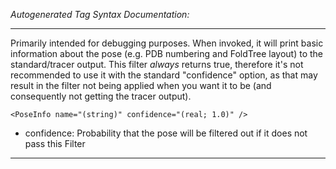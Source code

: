 _Autogenerated Tag Syntax Documentation:_

---
Primarily intended for debugging purposes. When invoked, it will print basic information about the pose (e.g. PDB numbering and FoldTree layout) to the standard/tracer output. This filter *always* returns true, therefore it's not recommended to use it with the standard "confidence" option, as that may result in the filter not being applied when you want it to be (and consequently not getting the tracer output).

```
<PoseInfo name="(string)" confidence="(real; 1.0)" />
```

-   confidence: Probability that the pose will be filtered out if it does not pass this Filter

---
